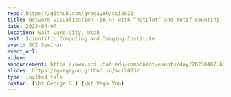 ```yaml
---
repo: https://github.com/gvegayon/sci2023
title: Network visualization (in R) with “netplot” and motif counting (in C++) with “barry”
date: 2023-04-07
location: Salt Lake City, Utah
host: Scientific Computing and Imaging Institute
event: SCI Seminar
event_url: 
video:
announcement: https://www.sci.utah.edu/component/events/day/20230407.html
slides: https://gvegayon.github.io/sci2023/
type: invited talk
costar: {\bf George G.} {\bf Vega Yon} 
---
```

